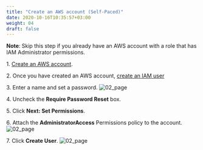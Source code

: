 ```yaml
---
title: "Create an AWS account (Self-Paced)"
date: 2020-10-16T10:35:57+03:00
weight: 04
draft: false
---
```


__Note__: Skip this step if you already have an AWS account with a role that has IAM Administrator permissions.

1\. [Create an AWS account](https://aws.amazon.com/getting-started/).

2\. Once you have created an AWS account, [create an IAM user](https://console.aws.amazon.com/iam/home?#/users$new) 

3\. Enter a name and set a password.
![02_page](/images/prerequisite/create-aws-user.png)

4\. Uncheck the __Require Password Reset__ box.

5\. Click __Next: Set Permissions__.

6\. Attach the __AdministratorAccess__ Permissions policy to the account. 
![02_page](/images/prerequisite/administrator-policy.png)

7\. Click __Create User__.
![02_page](/images/prerequisite/create-user.png)
